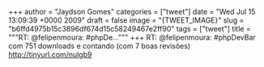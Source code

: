 
+++
author = "Jaydson Gomes"
categories = ["tweet"]
date = "Wed Jul 15 13:09:39 +0000 2009"
draft = false
image = "{TWEET_IMAGE}"
slug = "b6ffd4975b15c3896df674d15c58249467e2ff90"
tags = ["tweet"]
title = """RT: @felipenmoura: #phpDe..."""
+++
RT: @felipenmoura: #phpDevBar com 751 downloads e contando (com 7 boas revisões) http://tinyurl.com/nulgb9
